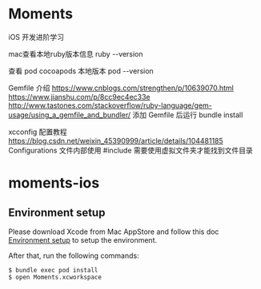 # Moments
iOS 开发进阶学习

mac查看本地ruby版本信息
ruby --version

查看 pod cocoapods 本地版本
pod --version

Gemfile 介绍
https://www.cnblogs.com/strengthen/p/10639070.html
https://www.jianshu.com/p/8cc9ec4ec33e
http://www.tastones.com/stackoverflow/ruby-language/gem-usage/using_a_gemfile_and_bundler/
添加 Gemfile 后运行 bundle install

xcconfig 配置教程
https://blog.csdn.net/weixin_45390999/article/details/104481185
Configurations 文件内部使用 #include 需要使用虚拟文件夹才能找到文件目录


# moments-ios

## Environment setup

Please download Xcode from Mac AppStore and follow this doc [Environment setup](https://github.com/JakeLin/moments-ios/wiki/Environment-setup) to setup the environment.

After that, run the following commands:

```shell
$ bundle exec pod install
$ open Moments.xcworkspace 
```

